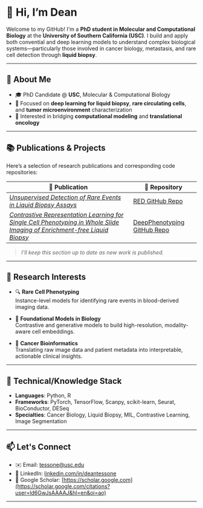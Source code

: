 # 👋 Hi, I’m Dean

Welcome to my GitHub! I'm a **PhD student in Molecular and Computational Biology** at the **University of Southern California (USC)**. I build and apply both convential and deep learning models to understand complex biological systems—particularly those involved in cancer biology, metastasis, and rare cell detection through **liquid biopsy**.

---

## 🧬 About Me

- 🎓 PhD Candidate @ **USC**, Molecular & Computational Biology
- 🔬 Focused on **deep learning for liquid biopsy**, **rare circulating cells**, and **tumor microenvironment** characterization
- 🧠 Interested in bridging **computational modeling** and **translational oncology**

---

## 📚 Publications & Projects

Here’s a selection of research publications and corresponding code repositories:

| 📖 Publication | 🧪 Repository |
|----------------|---------------|
| _[Unsupervised Detection of Rare Events in Liquid Biopsy Assays](https://www.nature.com/articles/s41698-025-01015-3#citeas)_ | [RED GitHub Repo](https://github.com/tessone-dean/rare-event-detection) |
| _[Contrastive Representation Learning for Single Cell Phenotyping in Whole Slide Imaging of Enrichment-free Liquid Biopsy](https://www.biorxiv.org/content/10.1101/2025.05.21.655334v1.abstract)_ | [DeepPhenotyping GitHub Repo](https://github.com/CSI-Cancer/deep_phenotyping) |

> _I'll keep this section up to date as new work is published._

---

## 🧠 Research Interests

- 🔍 **Rare Cell Phenotyping**  
  Instance-level models for identifying rare events in blood-derived imaging data.

- 🧬 **Foundational Models in Biology**  
  Contrastive and generative models to build high-resolution, modality-aware cell embeddings.

- 🧪 **Cancer Bioinformatics**  
  Translating raw image data and patient metadata into interpretable, actionable clinical insights.

---

## 🧰 Technical/Knowledge Stack

- **Languages**: Python, R
- **Frameworks**: PyTorch, TensorFlow, Scanpy, scikit-learn, Seurat, BioConductor, DESeq  
- **Specialties**: Cancer Biology, Liquid Biopsy, MIL, Contrastive Learning, Image Segmentation

---

## 📫 Let's Connect

- ✉️ Email: tessone@usc.edu  
- 🔗 LinkedIn: [linkedin.com/in/deantessone](https://linkedin.com/in/deantessone)  
- 🧠 Google Scholar: [https://scholar.google.com](https://scholar.google.com/citations?user=ld6GwJsAAAAJ&hl=en&oi=ao)

---
